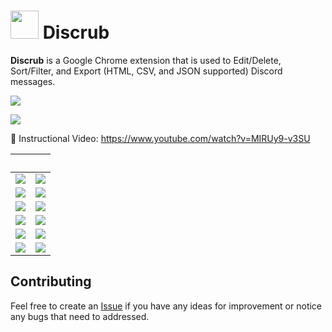 # <img width="45px" src="https://github.com/prathercc/discrub-ext/raw/master/public/resources/media/discrub.png"> Discrub

**Discrub** is a Google Chrome extension that is used to Edit/Delete, Sort/Filter, and Export (HTML, CSV, and JSON supported) Discord messages.

<a href="https://chrome.google.com/webstore/detail/discrub/plhdclenpaecffbcefjmpkkbdpkmhhbj"><img src="https://img.shields.io:/chrome-web-store/users/plhdclenpaecffbcefjmpkkbdpkmhhbj?style=plastic&label=Discrub on Chrome&logo=google&logoColor=38bdae&color=1a1b27&labelColor=404040"></a>

<a href="https://chrome.google.com/webstore/detail/discrub/plhdclenpaecffbcefjmpkkbdpkmhhbj"><img src="https://img.shields.io:/amo/users/discrub?style=plastic&label=Discrub on Firefox&logo=firefox&logoColor=38bdae&color=1a1b27&labelColor=404040"></a>

📼 Instructional Video: https://www.youtube.com/watch?v=MIRUy9-v3SU

|                                                ‎                                                |                                                ‎                                                |
| :---------------------------------------------------------------------------------------------: | :---------------------------------------------------------------------------------------------: |
| ![](https://raw.githubusercontent.com/prathercc/discrub-ext/master/discrub_screenshots/z2.png)  | ![](https://raw.githubusercontent.com/prathercc/discrub-ext/master/discrub_screenshots/z3.png)  |
| ![](https://raw.githubusercontent.com/prathercc/discrub-ext/master/discrub_screenshots/z4.png)  | ![](https://raw.githubusercontent.com/prathercc/discrub-ext/master/discrub_screenshots/z5.png)  |
| ![](https://raw.githubusercontent.com/prathercc/discrub-ext/master/discrub_screenshots/z6.png)  | ![](https://raw.githubusercontent.com/prathercc/discrub-ext/master/discrub_screenshots/z7.png)  |
| ![](https://raw.githubusercontent.com/prathercc/discrub-ext/master/discrub_screenshots/z8.png)  | ![](https://raw.githubusercontent.com/prathercc/discrub-ext/master/discrub_screenshots/z9.png)  |
| ![](https://raw.githubusercontent.com/prathercc/discrub-ext/master/discrub_screenshots/z11.png) | ![](https://raw.githubusercontent.com/prathercc/discrub-ext/master/discrub_screenshots/z12.png) |
| ![](https://raw.githubusercontent.com/prathercc/discrub-ext/master/discrub_screenshots/z13.png) | ![](https://raw.githubusercontent.com/prathercc/discrub-ext/master/discrub_screenshots/z14.png) |

## Contributing

Feel free to create an [Issue](https://github.com/prathercc/discrub-ext/issues) if you have any ideas for improvement or notice any bugs that need to addressed.
